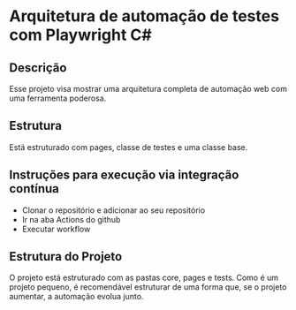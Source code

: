 # Arquitetura de automação de testes com Playwright C#

## Descrição
Esse projeto visa mostrar uma arquitetura completa de automação web com uma ferramenta poderosa.

## Estrutura
Está estruturado com pages, classe de testes e uma classe base.

## Instruções para execução via integração contínua
- Clonar o repositório e adicionar ao seu repositório
- Ir na aba Actions do github
- Executar workflow

## Estrutura do Projeto
O projeto está estruturado com as pastas core, pages e tests. Como é um projeto pequeno, é recomendável estruturar de uma forma que, se o projeto aumentar, a automação evolua junto.

